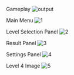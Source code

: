Gameplay 
![output](https://github.com/user-attachments/assets/1011bb60-9065-45bf-bd63-e59cae62dee2)

Main Menu
![1](https://github.com/user-attachments/assets/805eeb03-f829-444d-baba-1c1b15a864f1)

Level Selection Panel
![2](https://github.com/user-attachments/assets/f51a7475-065d-4127-9aba-c47acdb03839)

Result Panel
![3](https://github.com/user-attachments/assets/6453d27a-790e-4ff2-9400-d973858c4a21)

Settings Panel
![4](https://github.com/user-attachments/assets/e0db7c37-2dcb-41d4-bd77-f65982d345f7)

Level 4 Image
![5](https://github.com/user-attachments/assets/af168b6b-429b-47d7-bd89-36aa5d82a7da)

